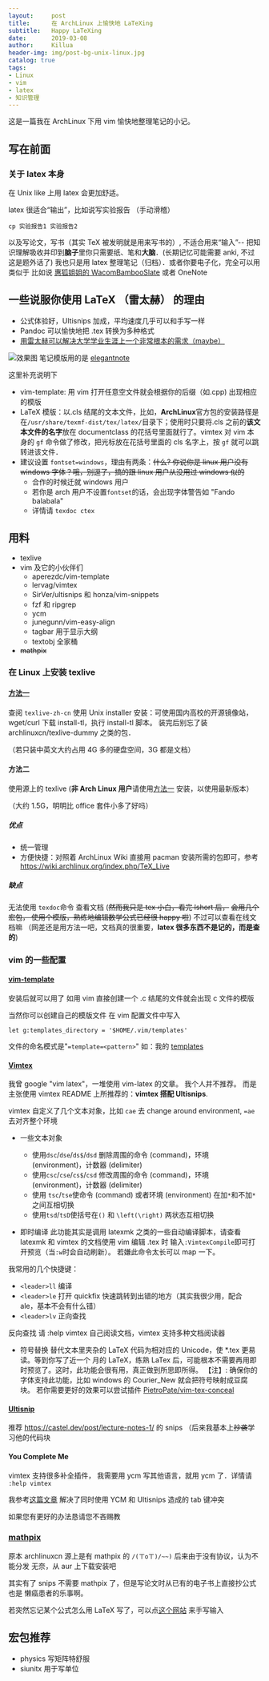```yaml
---
layout:     post
title:      在 ArchLinux 上愉快地 LaTeXing
subtitle:   Happy LaTeXing
date:       2019-03-08
author:     Killua
header-img: img/post-bg-unix-linux.jpg
catalog: true
tags:
- Linux
- vim
- latex
- 知识管理
---
```


这是一篇我在
ArchLinux
下用 vim 愉快地整理笔记的小记。

## 写在前面

### 关于 latex 本身
在 Unix like 上用 latex 会更加舒适。

latex 很适合“输出”，比如说写实验报告
（手动滑稽）
```
cp 实验报告1 实验报告2
```
以及写论文，写书（其实 TeX 被发明就是用来写书的）, 不适合用来“输入”-- 把知识理解吸收并印到**脑子**里你只需要纸、笔和**大脑**．(长期记忆可能需要 anki, 不过这是题外话了) 我也只是用 latex 整理笔记（归档）．或者你要电子化，完全可以用类似于 比如说 [惠狐姐姐的
WacomBambooSlate](https://blog.megumifox.com/public/2018/12/07/wacom-bamboo-slate-review/) 或者 OneNote

## 一些说服你使用 LaTeX （雷太赫） 的理由
* 公式体验好，Ultisnips 加成，平均速度几乎可以和手写一样
* Pandoc 可以愉快地把 .tex 转换为多种格式
* [用雷太赫可以解决大学学业生涯上一个非常根本的需求（maybe）](http://www.kylen314.com/archives/7245)

![效果图](/img/latex3.gif)
笔记模版用的是 [elegantnote](https://github.com/ElegantLaTeX/ElegantNote)

这里补充说明下
* vim-template: 用 vim 打开任意空文件就会根据你的后缀（如.cpp) 出现相应的模版
* LaTeX 模版：以.cls 结尾的文本文件，比如，**ArchLinux**官方包的安装路径是在`/usr/share/texmf-dist/tex/latex/`目录下；使用时只要将.cls 之前的**该文本文件的名字**放在 documentclass 的花括号里面就行了。vimtex 对 vim 本身的 `gf` 命令做了修改，把光标放在花括号里面的 cls 名字上，按 `gf` 就可以跳转进该文件．
* 建议设置 `fontset=windows`，理由有两条：~~什么? 你说你是 linux 用户没有 windows 字体？哦，别逗了，搞的跟 linux 用户从没用过 windows 似的~~ 
	* 合作的时候迁就 windows 用户 
	* 若你是 arch 用户不设置`fontset`的话，会出现字体警告如 "Fando balabala"
	* 详情请 `texdoc ctex`

## 用料
* texlive
* vim 及它的小伙伴们
	* aperezdc/vim-template
	* lervag/vimtex
	* SirVer/ultisnips 和 honza/vim-snippets
    * fzf 和 ripgrep
    * ycm
    * junegunn/vim-easy-align
    * tagbar 用于显示大纲
    * textobj 全家桶
* ~~mathpix~~

### 在 Linux 上安装 texlive

#### [方法一](https://stone-zeng.github.io/2018-05-13-install-texlive-ubuntu/)
查阅 `texlive-zh-cn`
使用 Unix installer 安装：可使用国内高校的开源镜像站，wget/curl 下载 install-tl，执行
install-tl 脚本。
装完后别忘了装 archlinuxcn/texlive-dummy 之类的包．

（若只装中英文大约占用 4G 多的硬盘空间，3G 都是文档）

#### 方法二
使用源上的 texlive
(**非 Arch Linux 用户**请使用[方法一](https://stone-zeng.github.io/2018-05-13-install-texlive-ubuntu/) 安装，以使用最新版本）

（大约 1.5G，明明比 office 套件小多了好吗）

##### 优点
* 统一管理
* 方便快捷：对照着 ArchLinux Wiki 直接用 pacman 安装所需的包即可，参考
  <https://wiki.archlinux.org/index.php/TeX_Live>

##### 缺点
无法使用 `texdoc`命令 查看文档  (~~然而我只是 tex 小白，看完 lshort 后，~~
~~会用几个宏包， 使用个模版，熟练地编辑数学公式已经很 happy 啦~~)
不过可以查看在线文档嘛 （网差还是用方法一吧，文档真的很重要，**latex 很多东西不是记的，而是查的**)

### vim 的一些配置


#### [vim-template](https://github.com/aperezdc/vim-template)
安装后就可以用了
如用 vim 直接创建一个 .c 结尾的文件就会出现 c 文件的模版

当然你可以创建自己的模版文件
在 vim 配置文件中写入

```
let g:templates_directory = '$HOME/.vim/templates'
```
文件的命名模式是"`=template=<pattern>`"
如：我的 [templates](https://github.com/junyixu/dotfiles/tree/master/vim/templates/)


#### [Vimtex](https://github.com/lervag/vimtex)
我曾 google "vim latex"，一堆使用 vim-latex 的文章。 我个人并不推荐。
而是主张使用 vimtex README 上所推荐的：**vimtex 搭配 Ultisnips**.

vimtex 自定义了几个文本对象，比如 `cae` 去 change around environment, `=ae` 去对齐整个环境

* 一些文本对象
	- 使用`dsc`/`dse`/`ds$`/`dsd` 删除周围的命令 (command)，环境 (environment)，计数器 (delimiter)
	- 使用`csc`/`cse`/`cs$`/`csd` 修改周围的命令 (command)，环境 (environment)，计数器 (delimiter)
	- 使用 `tsc`/`tse`使命令 (command) 或者环境 (environment) 在加`*`和不加`*`之间互相切换
	-  使用`tsd`/`tsD`使括号在`()` 和 `\left(\right)` 两状态互相切换


* 即时编译
此功能其实是调用 latexmk 之类的一些自动编译脚本，请查看 latexmk 和 vimtex 的文档使用 vim 编辑 .tex 时 输入`:VimtexCompile`即可打开预览（当`:w`时会自动刷新）。
若嫌此命令太长可以 map 一下。

我常用的几个快捷键：

* `<leader>ll` 编译
* `<leader>le` 打开 quickfix 快速跳转到出错的地方（其实我很少用，配合 ale，基本不会有什么错）
* `<leader>lv` 正向查找

反向查找 请 :help vimtex 自己阅读文档，vimtex 支持多种文档阅读器

* 符号替换
替代文本里夹杂的 LaTeX 代码为相对应的 Unicode，使 *.tex 更易读。等到你写了近一个
月的 LaTeX，练熟 LaTex 后，可能根本不需要再用即时预览了。这时，此功能会很有用，真正做到所思即所得。
【注】: 确保你的字体支持此功能，比如 windows 的 Courier_New 就会把符号映射成豆腐块。
若你需要更好的效果可以尝试插件 [PietroPate/vim-tex-conceal](https://github.com/PietroPate/vim-tex-conceal)

#### [Ultisnip](https://github.com/SirVer/ultisnips)

推荐 <https://castel.dev/post/lecture-notes-1/> 的 snips
（后来我基本上~~抄袭~~学习他的代码块

#### You Complete Me
vimtex 支持很多补全插件， 我需要用 ycm 写其他语言，就用 ycm 了．详情请 `:help vimtex`

我参考[这篇文章](https://stackoverflow.com/questions/14896327/ultisnips-and-youcompleteme)
解决了同时使用 YCM 和 Ultisnips 造成的 tab 键冲突

如果您有更好的办法恳请您不吝赐教

### [mathpix](https://mathpix.com/)
原本 archlinuxcn 源上是有 mathpix 的  `/(ㄒoㄒ)/~~)`
后来由于没有协议，认为不能分发
无奈，从 aur 上下载安装吧

其实有了 snips 不需要 mathpix 了，但是写论文时从已有的电子书上直接抄公式也是
懒癌患者的乐事啊。

若突然忘记某个公式怎么用 LaTeX 写了，可以点[这个网站](https://webdemo.myscript.com/views/math/index.html) 来手写输入

## 宏包推荐
* physics 写矩阵特舒服
* siunitx 用于写单位
